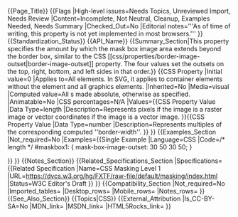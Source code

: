{{Page_Title}}
{{Flags
|High-level issues=Needs Topics, Unreviewed Import, Needs Review
|Content=Incomplete, Not Neutral, Cleanup, Examples Needed, Needs Summary
|Checked_Out=No
|Editorial notes='''As of time of writing, this property is not yet implemented in most browsers.'''
}}
{{Standardization_Status}}
{{API_Name}}
{{Summary_Section|This property specifies the amount by which the mask box image area extends beyond the border box, similar to the CSS [[css/properties/border-image-outset|border-image-outset]] property. The four values set the outsets on the top, right, bottom, and left sides in that order.}}
{{CSS Property
|Initial value=0
|Applies to=All elements. In SVG, it applies to container elements without the <defs> element and all graphics elements.
|Inherited=No
|Media=visual
|Computed value=All <length>s made absolute, otherwise as specified.
|Animatable=No
|CSS percentages=N/A
|Values={{CSS Property Value
|Data Type=length
|Description=Represents pixels if the image is a raster image or vector coordinates if the image is a vector image.
}}{{CSS Property Value
|Data Type=number
|Description=Represents multiples of the corresponding computed ''border-width''.
}}
}}
{{Examples_Section
|Not_required=No
|Examples={{Single Example
|Language=CSS
|Code=/* length */
#maskbox1: {
    mask-box-image-outset: 30 50 30 50;
}

}}
}}
{{Notes_Section}}
{{Related_Specifications_Section
|Specifications={{Related Specification
|Name=CSS Masking Level 1
|URL=https://dvcs.w3.org/hg/FXTF/raw-file/default/masking/index.html
|Status=W3C Editor's Draft
}}
}}
{{Compatibility_Section
|Not_required=No
|Imported_tables=
|Desktop_rows=
|Mobile_rows=
|Notes_rows=
}}
{{See_Also_Section}}
{{Topics|CSS}}
{{External_Attribution
|Is_CC-BY-SA=No
|MDN_link=
|MSDN_link=
|HTML5Rocks_link=
}}
